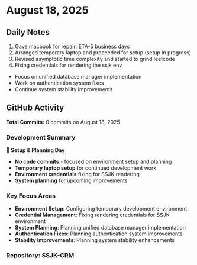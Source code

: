 ﻿# August 18, 2025

## Daily Notes

1. Gave macbook for repair: ETA-5 business days
2. Arranged temporary laptop and proceeded for setup (setup in progress)
3. Revised asymptotic time complexity and started to grind leetcode
4. Fixing credentials for rendering the ssjk env

- Focus on unified database manager implementation
- Work on authentication system fixes
- Continue system stability improvements


## GitHub Activity

**Total Commits:** 0 commits on August 18, 2025

### Development Summary

**📅 Setup & Planning Day**
- **No code commits** - focused on environment setup and planning
- **Temporary laptop setup** for continued development work
- **Environment credentials** fixing for SSJK rendering
- **System planning** for upcoming improvements

### Key Focus Areas
- **Environment Setup**: Configuring temporary development environment
- **Credential Management**: Fixing rendering credentials for SSJK environment
- **System Planning**: Planning unified database manager implementation
- **Authentication Fixes**: Planning authentication system improvements
- **Stability Improvements**: Planning system stability enhancements

### Repository: SSJK-CRM

